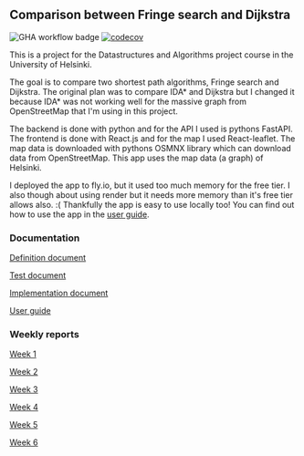 ## Comparison between Fringe search and Dijkstra

![GHA workflow badge](https://github.com/roosahut/tiralabra/workflows/CI/badge.svg)
[![codecov](https://codecov.io/gh/roosahut/tiralabra/branch/main/graph/badge.svg?token=HY1aerZ5ob)](https://codecov.io/gh/roosahut/tiralabra)

This is a project for the Datastructures and Algorithms project course in the University of Helsinki.

The goal is to compare two shortest path algorithms, Fringe search and Dijkstra. The original plan was to compare IDA* and Dijkstra but I changed it because IDA* was not working well for the massive graph from OpenStreetMap that I'm using in this project.

The backend is done with python and for the API I used is pythons FastAPI. The frontend is done with React.js and for the map I used React-leaflet.
The map data is downloaded with pythons OSMNX library which can download data from OpenStreetMap. This app uses the map data (a graph) of Helsinki.

I deployed the app to fly.io, but it used too much memory for the free tier. I also though about using render but it needs more memory than it's free tier allows also. :( Thankfully the app is easy to use locally too! You can find out how to use the app in the [user guide](https://github.com/roosahut/tiralabra/blob/main/documentation/user_guide.md).

### Documentation

[Definition document](https://github.com/roosahut/tiralabra/blob/main/documentation/definitiondocument.md)

[Test document](https://github.com/roosahut/tiralabra/blob/main/documentation/test_document.md)

[Implementation document](https://github.com/roosahut/tiralabra/blob/main/documentation/implementation_document.md)

[User guide](https://github.com/roosahut/tiralabra/blob/main/documentation/user_guide.md)

### Weekly reports

[Week 1](https://github.com/roosahut/tiralabra/blob/main/documentation/weeklyreports/weeklyreport1.md)

[Week 2](https://github.com/roosahut/tiralabra/blob/main/documentation/weeklyreports/weeklyreport2.md)

[Week 3](https://github.com/roosahut/tiralabra/blob/main/documentation/weeklyreports/weeklyreport3.md)

[Week 4](https://github.com/roosahut/tiralabra/blob/main/documentation/weeklyreports/weeklyreport4.md)

[Week 5](https://github.com/roosahut/tiralabra/blob/main/documentation/weeklyreports/weeklyreport5.md)

[Week 6](https://github.com/roosahut/tiralabra/blob/main/documentation/weeklyreports/weeklyreport6.md)
